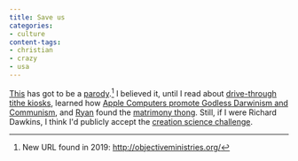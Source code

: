 ```yaml
---
title: Save us
categories:
- culture
content-tags:
- christian
- crazy
- usa
---
```


[This][1] has got to be a [parody][2].[^url]  I believed it, until I read about [drive-through tithe kiosks][3], learned how [Apple Computers promote Godless Darwinism and Communism][4], and [Ryan][5] found the [matrimony thong][6].  Still, if I were Richard Dawkins, I think I'd publicly accept the [creation science challenge][7].

   [1]: https://web.archive.org/web/20040128012239/http://objective.jesussave.us/
   [2]: http://tbray.org/ongoing/When/200x/2003/08/16/ObjectiveC
   [3]: http://objective.jesussave.us/pastorscorner.html#12-15-2003
   [4]: http://objective.jesussave.us/propaganda.html#A2
   [5]: http://nopaper.net/
   [6]: http://www.cafeshops.com/objectivemin.3749749
   [7]: http://objective.jesussave.us/dawkinswatch.html#DEBATE

[^url]: New URL found in 2019: http://objectiveministries.org/
